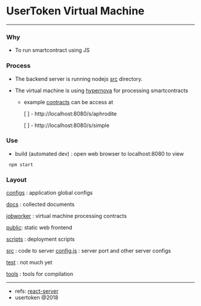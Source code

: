 # UserToken Virtual Machine

---

### Why

* To run smartcontract using JS

### Process

* The backend server is running nodejs [src](./src/server.js) directory.

* The virtual machine is using [hypernova](https://github.com/airbnb/hypernova) for processing smartcontracts

  * example [contracts](./jobworker) can be access at

    [ ] - http://localhost:8080/s/aphrodite

    [ ] - http://localhost:8080/s/simple

### Use

* build (automated dev) : open web browser to localhost:8080 to view

```
 npm start
```

### Layout

[configs](./configs) : application global configs

[docs](./docs) : collected documents

[jobworker](./jobworker) : virtual machine processing contracts

[public](./public): static web frontend

[scripts](./scripts) : deployment scripts

[src](./src) : code to server
[config.js](./src/config.js) : server port and other server configs

[test](./test) : not much yet

[tools](./tools) : tools for compilation

---

* refs: [react-server](README-orig.md)
* usertoken @2018
